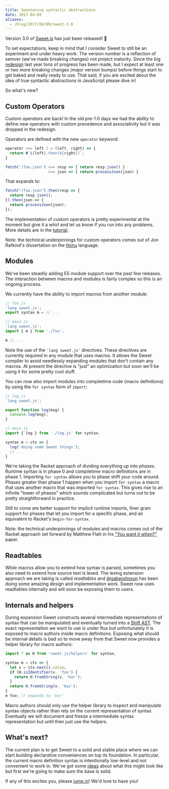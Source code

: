 ```yaml
---
title: Sweetening syntactic abstractions
date: 2017-04-09
aliases:
  - /blog/2017/04/09/sweet-3.0
---
```


Version 3.0 of [Sweet.js](http://sweetjs.org) has just been released! 🎉

To set expectations, keep in mind that I consider Sweet to still be an experiment and under heavy work. The version number is a reflection of semver (we've made breaking changes) not project maturity. Since the big [redesign](https://medium.com/@disnet/announcing-sweet-js-1-0-e7f4f3e15594) last year tons of progress has been made, but I expect at least one or two more breaking changes (major version bumps) before things start to get baked and really ready to use. That said, if you are excited about the idea of true syntactic abstractions in JavaScript please dive in!

So what's new?

## Custom Operators

Custom operators are back! In the old pre-1.0 days we had the ability to define new operators with custom precedence and associativity but it was dropped in the redesign.

Operators are defined with the new `operator` keyword:

```js
operator >>= left 1 = (left, right) => {
  return #`${left}.then(${right})`;
}

fetch('/foo.json') >>= resp => { return resp.json() }
                   >>= json => { return processJson(json) }
```

That expands to:

```js
fetch("/foo.json").then(resp => {
  return resp.json();
}).then(json => {
  return processJson(json);
});
```

The implementation of custom operators is pretty experimental at the moment but give it a whirl and let us know if you run into any problems. More details are in the [tutorial](http://sweetjs.org/doc/1.0/tutorial.html).

Note: the technical underpinnings for custom operators comes out of Jon Rafkind's dissertation on the [Honu](https://www.cs.utah.edu/~rafkind/papers/dissertation.pdf) language.

## Modules

We've been steadily adding ES module support over the past few releases. The interaction between macros and modules is fairly complex so this is an ongoing process.

We currently have the ability to import macros from another module:

```js
// foo.js
'lang sweet.js';
export syntax m = // ...

// main.js
'lang sweet.js';
import { m } from './foo';

m // ...
```

Note the use of the `'lang sweet.js'` directives. These directives are currently required in any module that uses macros. It allows the Sweet compiler to avoid needlessly expanding modules that don't contain any macros. At present the directive is "just" an optimization but soon we'll be using it for some pretty cool stuff.

You can now also import modules into compiletime code (macro definitions) by using the `for syntax` form of `import`:

```js
// log.js
'lang sweet.js';

export function log(msg) {
  console.log(msg);
}

// main.js
import { log } from './log.js' for syntax;

syntax m = ctx => {
  log('doing some Sweet things');
  // ...
}
```

We're taking the Racket approach of dividing everything up into _phases_. Runtime syntax is in phase 0 and compiletime macro definitions are in phase 1. Importing `for syntax` allows you to phase shift your code around. Phases greater than phase 1 happen when you import `for syntax` a macro that uses another macro that was imported `for syntax`. This gives rise to an infinite "tower of phases" which sounds complicated but turns out to be pretty straightforward in practice.

Still to come are better support for implicit runtime imports, finer grain support for phases that let you import for a specific phase, and an equivalent to Racket's `begin-for-syntax`.

Note: the technical underpinnings of modules and macros comes out of the Racket approach set forward by Matthew Flatt in his ["You want it _when_?"](https://www.cs.utah.edu/plt/publications/macromod.pdf) paper.


## Readtables

While macros allow you to extend how syntax is parsed, sometimes you also need to extend how source text is lexed. The lexing extension approach we are taking is called _readtables_ and [@gabejohnson](https://twitter.com/gabeijohnson) has been doing some amazing design and implementation work. Sweet now uses readtables internally and will soon be exposing them to users.

## Internals and helpers

During expansion Sweet constructs several intermediate representations of syntax that can be manipulated and eventually turned into a [Shift AST](http://shift-ast.org/).
The exact representation we want to use is under flux but unfortunately it is exposed to macro authors inside macro definitions.
Exposing what should be internal details is bad so to move away from that Sweet now provides a helper library for macro authors:

```js
import * as H from 'sweet.js/helpers' for syntax;

syntax m = ctx => {
  let v = ctx.next().value;
  if (H.isIdentifier(v, 'foo') {
    return H.fromString(v, 'bar');
  }
  return H.fromString(v, 'baz');
}
m foo; // expands to 'bar'
```

Macro authors should only use the helper library to inspect and manipulate syntax objects rather than rely on the current representation of syntax. Eventually we will document and freeze a intermediate syntax representation but until then just use the helpers.

## What's next?

The current plan is to get Sweet to a solid and stable place where we can start building declarative conveniences on top its foundation. In particular, the current macro definition syntax is intentionally low-level and not convenient to work in. We've got some [ideas](https://github.com/sweet-js/sweet.js/issues/516) about what this might look like but first we're going to make sure the base is solid.

If any of this excites you, please [jump in](https://github.com/sweet-js/sweet.js)! We'd love to have you!
